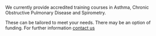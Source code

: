 We currently provide accredited training courses in Asthma, Chronic Obstructive Pulmonary Disease and Spirometry.

These can be tailored to meet your needs. There may be an option of funding. For further information [contact us](/about-us/contact-us)

